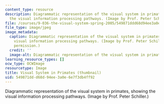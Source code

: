 ```yaml
---
content_type: resource
description: Diagrammatic representation of the visual system in primates, showing
  the visual information processing pathways. (Image by Prof. Peter Schiller.)
file: /courses/9-036-the-visual-system-spring-2005/549871ddd68d94ee3a0e6e7f3db4ff92_9-036s05-th.jpg
file_type: image/jpeg
image_metadata:
  caption: Diagrammatic representation of the visual system in primates, showing the
    visual information processing pathways. (Image by Prof. Peter Schiller. Used with
    permission.)
  credit: ''
  image-alt: Diagrammatic representation of the visual system in primates.
learning_resource_types: []
ocw_type: OCWImage
resourcetype: Image
title: Visual System in Primates (thumbnail)
uid: 549871dd-d68d-94ee-3a0e-6e7f3db4ff92
---
```

Diagrammatic representation of the visual system in primates, showing the visual information processing pathways. (Image by Prof. Peter Schiller.)

